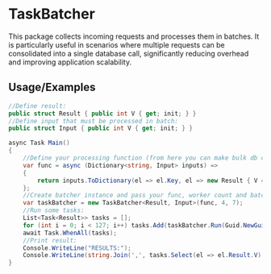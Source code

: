 # TaskBatcher

This package collects incoming requests and processes them in batches.
It is particularly useful in scenarios where multiple requests can be consolidated into a single database call, significantly reducing overhead and improving application scalability.

## Usage/Examples

```c#
//Define result:
public struct Result { public int V { get; init; } }
//Define input that must be processed in batch:
public struct Input { public int V { get; init; } }

async Task Main()
{
	//Define your processing function (from here you can make bulk db call):
	var func = async (Dictionary<string, Input> inputs) =>
	{
		return inputs.ToDictionary(el => el.Key, el => new Result { V = el.Value.V * 2 });
	};
	//Create batcher instance and pass your func, worker count and batch size:
	var taskBatcher = new TaskBatcher<Result, Input>(func, 4, 7);
	//Run some tasks:
	List<Task<Result>> tasks = [];
	for (int i = 0; i < 127; i++) tasks.Add(taskBatcher.Run(Guid.NewGuid().ToString(), new Input { V = i }));
	await Task.WhenAll(tasks);
	//Print result:
	Console.WriteLine("RESULTS:");
	Console.WriteLine(string.Join(',', tasks.Select(el => el.Result.V).ToArray()));
}
```
